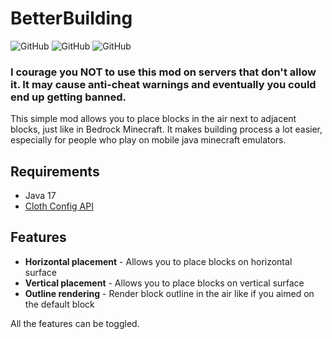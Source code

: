 # BetterBuilding
![GitHub](https://img.shields.io/badge/Version-1.0-green)
![GitHub](https://img.shields.io/badge/Java-17-yellow)
![GitHub](https://img.shields.io/github/license/Wyne10/BetterBuilding)

### __I courage you NOT to use this mod on servers that don't allow it. It may cause anti-cheat warnings and eventually you could end up getting banned.__

This simple mod allows you to place blocks in the air next to adjacent blocks, just like in Bedrock Minecraft.
It makes building process a lot easier, especially for people who play on mobile java minecraft emulators.

## Requirements
- Java 17
- [Cloth Config API](https://www.curseforge.com/minecraft/mc-mods/cloth-config)

## Features
- __Horizontal placement__ - Allows you to place blocks on horizontal surface
- __Vertical placement__ - Allows you to place blocks on vertical surface
- __Outline rendering__ - Render block outline in the air like if you aimed on the default block

All the features can be toggled.
